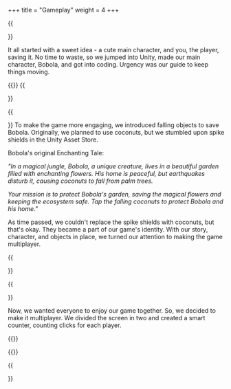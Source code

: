 +++
title = "Gameplay"
weight = 4 
+++


{{<section title="Bringing Bobola to Life">}}

It all started with a sweet idea - a cute main character, and you, the player, saving it. No time to waste, so we jumped into Unity, made our main character, Bobola, and got into coding. Urgency was our guide to keep things moving.

{{<image src="first design.png" alt="">}} 
{{</section>}}


{{<section title="Bobol's Story">}}
To make the game more engaging, we introduced falling objects to save Bobola. Originally, we planned to use coconuts, but we stumbled upon spike shields in the Unity Asset Store.  

Bobola's original Enchanting Tale:

_"In a magical jungle, Bobola, a unique creature, lives in a beautiful garden filled with enchanting flowers. His home is peaceful, but earthquakes disturb it, causing coconuts to fall from palm trees._

_Your mission is to protect Bobola's garden, saving the magical flowers and keeping the ecosystem safe. Tap the falling coconuts to protect Bobola and his home."_

As time passed, we couldn't replace the spike shields with coconuts, but that's okay. They became a part of our game's identity. With our story, character, and objects in place, we turned our attention to making the game multiplayer.

{{</section>}}

{{<section title="Embracing Multiplayer - Split Screens and Counting Clicks">}}

Now, we wanted everyone to enjoy our game together. So, we decided to make it multiplayer. We divided the screen in two and created a smart counter, counting clicks for each player. 

{{<image src="unity counter.png" alt="">}} 

{{<image src="unity screen division.png" alt="">}} 

{{</section>}}